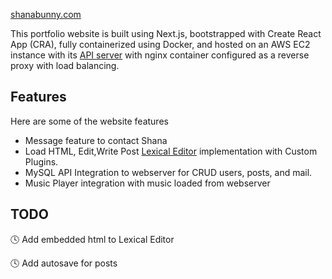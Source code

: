 [shanabunny.com](https://shanabunny.com/)

This portfolio website is built using Next.js, bootstrapped with Create React App (CRA), fully containerized using Docker, and hosted on an AWS EC2 instance with its [API server](https://github.com/soooooyoung/shanaapiserver) with nginx container configured as a reverse proxy with load balancing.

## Features

Here are some of the website features

- Message feature to contact Shana
- Load HTML, Edit,Write Post [Lexical Editor](https://lexical.dev/) implementation with Custom Plugins.
- MySQL API Integration to webserver for CRUD users, posts, and mail.
- Music Player integration with music loaded from webserver

## TODO
🕓 Add embedded html to Lexical Editor 

🕓 Add autosave for posts
